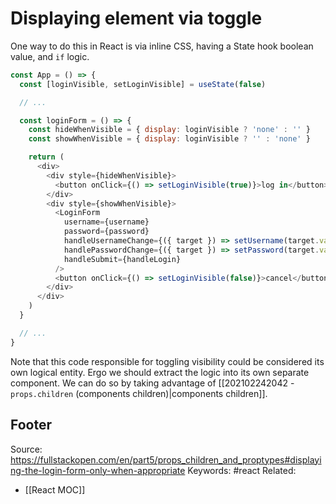 #  Displaying element via toggle
One way to do this in React is via inline CSS, having a State hook boolean value, and `if` logic.
```js
const App = () => {
  const [loginVisible, setLoginVisible] = useState(false)

  // ...

  const loginForm = () => {
    const hideWhenVisible = { display: loginVisible ? 'none' : '' }
    const showWhenVisible = { display: loginVisible ? '' : 'none' }

    return (
      <div>
        <div style={hideWhenVisible}>
          <button onClick={() => setLoginVisible(true)}>log in</button>
        </div>
        <div style={showWhenVisible}>
          <LoginForm
            username={username}
            password={password}
            handleUsernameChange={({ target }) => setUsername(target.value)}
            handlePasswordChange={({ target }) => setPassword(target.value)}
            handleSubmit={handleLogin}
          />
          <button onClick={() => setLoginVisible(false)}>cancel</button>
        </div>
      </div>
    )
  }

  // ...
}
```
Note that this code responsible for toggling visibility could be considered its own logical entity. Ergo we should extract the logic into its own separate component. We can do so by taking advantage of [[202102242042 - `props.children` (components children)|components children]].

Footer
---
Source: https://fullstackopen.com/en/part5/props_children_and_proptypes#displaying-the-login-form-only-when-appropriate
Keywords: #react 
Related:
- [[React MOC]]